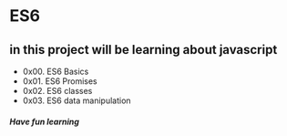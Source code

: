 # ES6
## in this project will be learning about javascript
* 0x00. ES6 Basics
* 0x01. ES6 Promises
* 0x02. ES6 classes
* 0x03. ES6 data manipulation
##### Have fun learning
